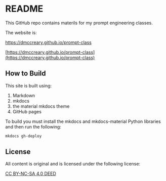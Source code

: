 # README

This GitHub repo contains materils for my prompt engineering classes.

The website is:

https://dmccreary.github.io/prompt-class

[https://dmccreary.github.io/prompt-class](https://dmccreary.github.io/prompt-class)

## How to Build

This site is built using:

1. Markdown
1. mkdocs
2. the material mkdocs theme
3. GitHub pages

To build you must install the mkdocs and mkdocs-material Python libraries and then run the following:

```sh
mkdocs gh-deploy
```

## License

All content is original and is licensed under the following license:

[CC BY-NC-SA 4.0 DEED](https://creativecommons.org/licenses/by-nc-sa/4.0/deed.en)